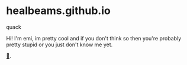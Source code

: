 # healbeams.github.io

quack

Hi! I'm emi, im pretty cool and if you don't think so then you're probably pretty stupid or you just don't know me yet.

[🦆](./favoriteduck.md).
